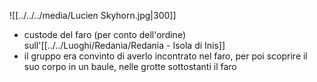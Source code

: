 ![[../../../media/Lucien Skyhorn.jpg|300]]
- custode del faro (per conto dell'ordine) sull'[[../../Luoghi/Redania/Redania - Isola di Inis]] 
- il gruppo era convinto di averlo incontrato nel faro, per poi scoprire il suo corpo in un baule, nelle grotte sottostanti il faro